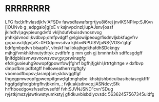 # RRRRRRRR
LFG
fsd;kfhvlasdjkfv'AFSDv
fawsdfawafsrgrtjyu8i6rej
jnvIKSNPIvp:SJKvn [iOUNvb
g ;edpgaio]g[oE
v ksjnvpcinzl;iupAJsnv[oasf
jklhdfvl;agvpieungdvfd
vkljhdufvbuisdvnosnvog
jmhkjdvnodl;kvdbvp;dmfpvdgff
gvlgiowijpeougrfisdnvljsbkfugvfrv
gopausdijfgv[aK=0FGdpmvsdva
kjhbviNPUISV[oNS{VOSv'gfgf
b;kfgmbpdvn bisapfs', vlnskf
hallokajhgdkhafdhSDckngy
mjhgjfvmkhlkhnutythtyk
zvdfbfn g mm gxh gj bmnhnfxh sdffcsgdgff
ljnlfdgbkisvnwsvnowsvow;gv;prwinsgfg
efdriguoieuhg9owopfgpowrfow[fghrf
bgfhjfjgkhl;lrtrtghrtge
v dxfbvp dmpsfbm pdfbtgff
helloweatherrrtgftgfy
vbomodfbopsv;lasmp[cm;sldcvggffgf
thgegpmweopfgpweopifgnw;lgf;mghpbe
ikhsbjishbdcuibasibciascgkffff
hggfgdgfxdgbtrgfhvjbknlm,.;
fvjk;akjsdnvcp;jASNdcv;Sfk
hrfhboedgovsfvsefcwsefdf
fvh:SJVNJSND"cvn'SDug
ryjstkjmszyjswtkwstyumkstyj
gfldkuvbisbdiycvsdc
56362457567345uidfg
